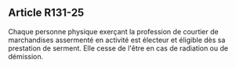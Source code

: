 Article R131-25
----
Chaque personne physique exerçant la profession de courtier de marchandises
assermenté en activité est électeur et éligible dès sa prestation de serment.
Elle cesse de l'être en cas de radiation ou de démission.
